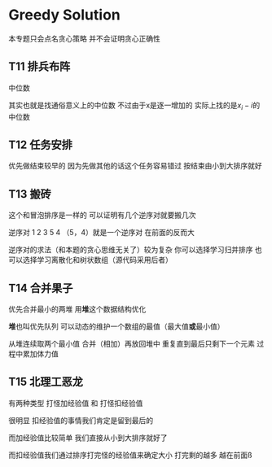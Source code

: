 # Greedy Solution

本专题只会点名贪心策略 并不会证明贪心正确性

## T11 排兵布阵

中位数

其实也就是找通俗意义上的中位数 不过由于x是逐一增加的 实际上找的是$x_i-i$的中位数

## T12 任务安排

 优先做结束较早的 因为先做其他的话这个任务容易错过 按结束由小到大排序就好

## T13 搬砖

这个和冒泡排序是一样的 可以证明有几个逆序对就要搬几次

逆序对 1 2 3 5 4 （5，4）就是一个逆序对 在前面的反而大

逆序对的求法（和本题的贪心思维无关了）较为复杂 你可以选择学习归并排序 也可以选择学习离散化和树状数组（源代码采用后者）

## T14 合并果子

优先合并最小的两堆 用**堆**这个数据结构优化

**堆**也叫优先队列 可以动态的维护一个数组的最值（最大值**或**最小值）

从堆连续取两个最小值 合并（相加）再放回堆中 重复直到最后只剩下一个元素 过程中累加体力值

## T15 北理工恶龙

有两种类型 打怪加经验值 和 打怪扣经验值

很明显 扣经验值的事情我们肯定是留到最后的

而加经验值比较简单 我们直接从小到大排序就好了 

而扣经验值我们通过排序打完怪的经验值来确定大小 打完剩的越多 越在前面ß
